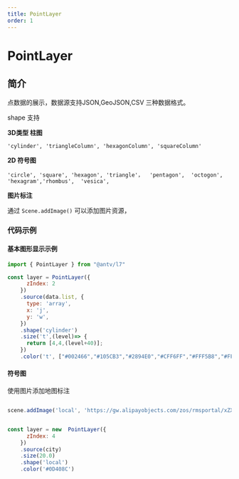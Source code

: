 ```yaml
---
title: PointLayer
order: 1
---
```

# PointLayer


## 简介
点数据的展示，数据源支持JSON,GeoJSON,CSV 三种数据格式。

shape 支持

**3D类型 柱图**

```
'cylinder', 'triangleColumn', 'hexagonColumn', 'squareColumn'

```

**2D 符号图**

```
'circle', 'square', 'hexagon', 'triangle'，  'pentagon',  'octogon', 'hexagram','rhombus',  'vesica',

```

**图片标注**

通过 ```Scene.addImage()``` 可以添加图片资源， 


### 代码示例


#### 基本图形显示示例

```javascript
import { PointLayer } from "@antv/l7"

const layer = PointLayer({
      zIndex: 2
    })
    .source(data.list, {
      type: 'array',
      x: 'j',
      y: 'w',
    })
    .shape('cylinder')
    .size('t',(level)=> {
      return [4,4,(level+40)];
    }) 
    .color('t', ["#002466","#105CB3","#2894E0","#CFF6FF","#FFF5B8","#FFAB5C","#F27049","#730D1C"])

```


#### 符号图

使用图片添加地图标注

```javascript

scene.addImage('local', 'https://gw.alipayobjects.com/zos/rmsportal/xZXhTxbglnuTmZEwqQrE.png');


const layer = new  PointLayer({
      zIndex: 4
    })
    .source(city)
    .size(20.0)
    .shape('local')
    .color('#0D408C')
  
```



